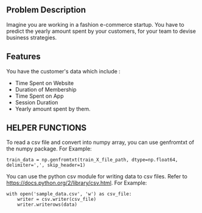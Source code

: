 ## Problem Description
Imagine you are working in a fashion e-commerce startup. You have to predict the yearly amount spent by your customers, for your team to devise business strategies.

## Features
You have the customer's data which include :
- Time Spent on Website
- Duration of Membership 
- Time Spent on App 
- Session Duration 
- Yearly amount spent by them.


## HELPER FUNCTIONS

To read a csv file and convert into numpy array, you can use genfromtxt of the numpy package.
For Example:
```
train_data = np.genfromtxt(train_X_file_path, dtype=np.float64, delimiter=',', skip_header=1)
```
You can use the python csv module for writing data to csv files.
Refer to https://docs.python.org/2/library/csv.html.
For Example:
```
with open('sample_data.csv', 'w') as csv_file:
	writer = csv.writer(csv_file)
    writer.writerows(data)
```
